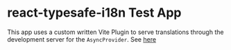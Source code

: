 # react-typesafe-i18n Test App

This app uses a custom written Vite Plugin to serve translations through the development server for the `AsyncProvider`.
See [here](https://github.com/FlorianDevPhynix/react-typesafe-i18n/tree/main/app/language-server.ts)
